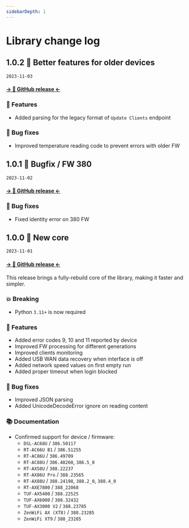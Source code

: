 ```yaml
---
sidebarDepth: 1
---
```


# Library change log

## 1.0.2 🚀 Better features for older devices

`2023-11-03`

#### [→ 🐙 GitHub release ←](https://github.com/Vaskivskyi/asusrouter/releases/tag/1.0.2)

### 🚀 Features

- Added parsing for the legacy format of `Update Clients` endpoint

### 🐛 Bug fixes

- Improved temperature reading code to prevent errors with older FW

## 1.0.1 🐛 Bugfix / FW 380

`2023-11-02`

#### [→ 🐙 GitHub release ←](https://github.com/Vaskivskyi/asusrouter/releases/tag/1.0.1)

### 🐛 Bug fixes

- Fixed identity error on 380 FW

## 1.0.0 🔨 New core

`2023-11-01`

#### [→ 🐙 GitHub release ←](https://github.com/Vaskivskyi/asusrouter/releases/tag/1.0.0)

This release brings a fully-rebuild core of the library, making it faster and simpler.

### 💥 Breaking

- Python `3.11+` is now required

### 🚀 Features

- Added error codes 9, 10 and 11 reported by device
- Improved FW processing for different generations
- Improved clients monitoring
- Added USB WAN data recovery when interface is off
- Added network speed values on first empty run
- Added proper timeout when login blocked

### 🐛 Bug fixes

- Improved JSON parsing
- Added UnicodeDecodeError ignore on reading content

### 📚 Documentation

- Confirmed support for device / firmware:
    - `DSL-AC68U` / `386.50117`
    - `RT-AC66U B1` / `386.51255`
    - `RT-AC86U` / `386.49709`
    - `RT-AC88U` / `386.48260`, `386.5_0`
    - `RT-AX58U` / `388.22237`
    - `RT-AX86U Pro` / `388.23565`
    - `RT-AX88U` / `388.24198`, `388.2_0`, `388.4_0`
    - `RT-AXE7800` / `388_22068`
    - `TUF-AX5400` / `388.22525`
    - `TUF-AX6000` / `388.32432`
    - `TUF-AX3000 V2` / `388.23785`
    - `ZenWiFi AX (XT8)` / `388.23285`
    - `ZenWiFi XT9` / `388_23285`
